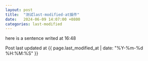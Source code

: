 ```yaml
---
layout: post
title:  "测试last-modified-at插件"
date:   2024-06-09 14:07:00 +0800
categories: last-modified
---
```

here is a sentence writed at 16:48

Post last updated at {{ page.last_modified_at | date: "%Y-%m-%d %H:%M:%S" }}